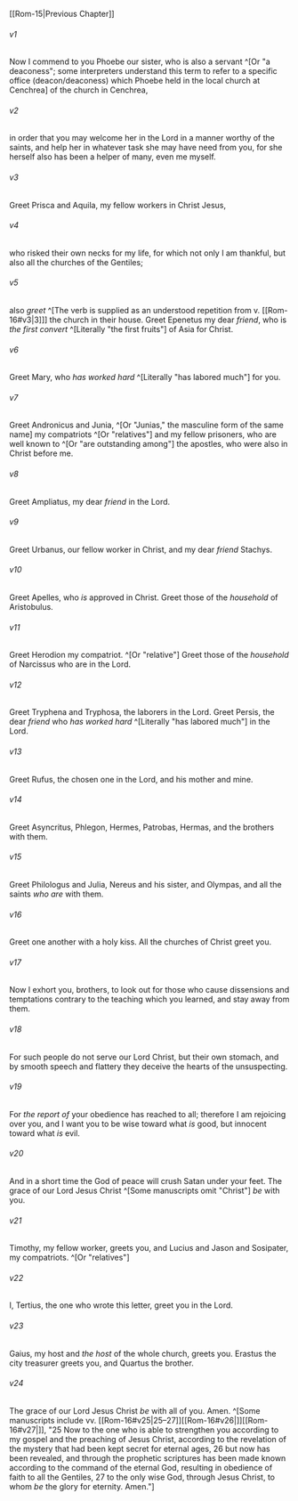 ﻿---
aliases:
  - Romans 16
---

[[Rom-15|Previous Chapter]]

###### v1
Now I commend to you Phoebe our sister, who is also a servant ^[Or "a deaconess"; some interpreters understand this term to refer to a specific office (deacon/deaconess) which Phoebe held in the local church at Cenchrea] of the church in Cenchrea,

###### v2
in order that you may welcome her in the Lord in a manner worthy of the saints, and help her in whatever task she may have need from you, for she herself also has been a helper of many, even me myself.

###### v3
Greet Prisca and Aquila, my fellow workers in Christ Jesus,

###### v4
who risked their own necks for my life, for which not only I am thankful, but also all the churches of the Gentiles;

###### v5
also _greet_ ^[The verb is supplied as an understood repetition from v. [[Rom-16#v3|3]]] the church in their house. Greet Epenetus my dear _friend_, who is _the first convert_ ^[Literally "the first fruits"] of Asia for Christ.

###### v6
Greet Mary, who _has worked hard_ ^[Literally "has labored much"] for you.

###### v7
Greet Andronicus and Junia, ^[Or "Junias," the masculine form of the same name] my compatriots ^[Or "relatives"] and my fellow prisoners, who are well known to ^[Or "are outstanding among"] the apostles, who were also in Christ before me.

###### v8
Greet Ampliatus, my dear _friend_ in the Lord.

###### v9
Greet Urbanus, our fellow worker in Christ, and my dear _friend_ Stachys.

###### v10
Greet Apelles, who _is_ approved in Christ. Greet those of the _household_ of Aristobulus.

###### v11
Greet Herodion my compatriot. ^[Or "relative"] Greet those of the _household_ of Narcissus who are in the Lord.

###### v12
Greet Tryphena and Tryphosa, the laborers in the Lord. Greet Persis, the dear _friend_ who _has worked hard_ ^[Literally "has labored much"] in the Lord.

###### v13
Greet Rufus, the chosen one in the Lord, and his mother and mine.

###### v14
Greet Asyncritus, Phlegon, Hermes, Patrobas, Hermas, and the brothers with them.

###### v15
Greet Philologus and Julia, Nereus and his sister, and Olympas, and all the saints _who are_ with them.

###### v16
Greet one another with a holy kiss. All the churches of Christ greet you.

###### v17
Now I exhort you, brothers, to look out for those who cause dissensions and temptations contrary to the teaching which you learned, and stay away from them.

###### v18
For such people do not serve our Lord Christ, but their own stomach, and by smooth speech and flattery they deceive the hearts of the unsuspecting.

###### v19
For _the report of_ your obedience has reached to all; therefore I am rejoicing over you, and I want you to be wise toward what _is_ good, but innocent toward what _is_ evil.

###### v20
And in a short time the God of peace will crush Satan under your feet. The grace of our Lord Jesus Christ ^[Some manuscripts omit "Christ"] _be_ with you.

###### v21
Timothy, my fellow worker, greets you, and Lucius and Jason and Sosipater, my compatriots. ^[Or "relatives"]

###### v22
I, Tertius, the one who wrote this letter, greet you in the Lord.

###### v23
Gaius, my host and _the host_ of the whole church, greets you. Erastus the city treasurer greets you, and Quartus the brother.

###### v24
The grace of our Lord Jesus Christ _be_ with all of you. Amen. ^[Some manuscripts include vv. [[Rom-16#v25|25–27]][[Rom-16#v26|]][[Rom-16#v27|]], "25 Now to the one who is able to strengthen you according to my gospel and the preaching of Jesus Christ, according to the revelation of the mystery that had been kept secret for eternal ages, 26 but now has been revealed, and through the prophetic scriptures has been made known according to the command of the eternal God, resulting in obedience of faith to all the Gentiles, 27 to the only wise God, through Jesus Christ, to whom _be_ the glory for eternity. Amen."]